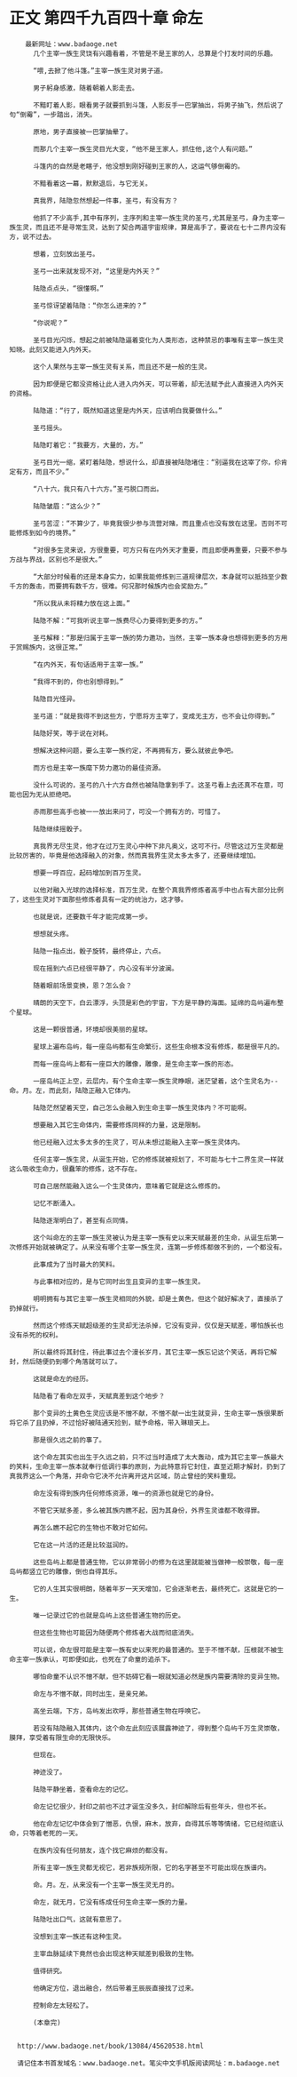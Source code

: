 # 正文 第四千九百四十章 命左
        最新网址：www.badaoge.net
          几个主宰一族生灵饶有兴趣看着，不管是不是王家的人，总算是个打发时间的乐趣。
      
          “喂,去掀了他斗篷。”主宰一族生灵对男子道。
      
          男子躬身感激，随着朝着人影走去。
      
          不黯盯着人影，眼看男子就要抓到斗篷，人影反手一巴掌抽出，将男子抽飞，然后说了句“倒霉”，一步踏出，消失。
      
          原地，男子直接被一巴掌抽晕了。
      
          而那几个主宰一族生灵目光大变，“他不是王家人，抓住他,这个人有问题。”
      
          斗篷内的自然是老瞎子，他没想到刚好碰到王家的人，这运气够倒霉的。
      
          不黯看着这一幕，默默退后，与它无关。
      
          真我界，陆隐忽然想起一件事，圣弓，有没有方？
      
          他抓了不少高手,其中有序列，主序列和主宰一族生灵的圣弓,尤其是圣弓，身为主宰一族生灵，而且还不是寻常生灵，达到了契合两道宇宙规律，算是高手了，要说在七十二界内没有方，说不过去。
      
          想着，立刻放出圣弓。
      
          圣弓一出来就发现不对，“这里是内外天？”
      
          陆隐点点头，“很懂啊。”
      
          圣弓惊讶望着陆隐：“你怎么进来的？”
      
          “你说呢？”
      
          圣弓目光闪烁，想起之前被陆隐逼着变化为人类形态，这种禁忌的事唯有主宰一族生灵知晓。此刻又能进入内外天。
      
          这个人果然与主宰一族生灵有关系，而且还不是一般的生灵。
      
          因为即便是它都没资格让此人进入内外天，可以带着，却无法赋予此人直接进入内外天的资格。
      
          陆隐道：“行了，既然知道这里是内外天，应该明白我要做什么。”
      
          圣弓摇头。
      
          陆隐盯着它：“我要方，大量的，方。”
      
          圣弓目光一缩，紧盯着陆隐，想说什么，却直接被陆隐堵住：“别逼我在这宰了你，伱肯定有方，而且不少。”
      
          “八十六，我只有八十六方。”圣弓脱口而出。
      
          陆隐皱眉：“这么少？”
      
          圣弓苦涩：“不算少了，毕竟我很少参与流营对赌，而且重点也没有放在这里。否则不可能修炼到如今的境界。”
      
          “对很多生灵来说，方很重要，可方只有在内外天才重要，而且即便再重要，只要不参与方战与界战，区别也不是很大。”
      
          “大部分时候看的还是本身实力，如果我能修炼到三道规律层次，本身就可以抵挡至少数千方的轰击，而要拥有数千方，很难。何况那时候族内也会奖励方。”
      
          “所以我从未将精力放在这上面。”
      
          陆隐不解：“可我听说主宰一族费尽心力要得到更多的方。”
      
          圣弓解释：“那是归属于主宰一族的势力邀功，当然，主宰一族本身也想得到更多的方用于赏赐族内，这很正常。”
      
          “在内外天，有句话适用于主宰一族。”
      
          “我得不到的，你也别想得到。”
      
          陆隐目光怪异。
      
          圣弓道：“就是我得不到这些方，宁愿将方主宰了，变成无主方，也不会让你得到。”
      
          陆隐好笑，等于说在对耗。
      
          想解决这种问题，要么主宰一族约定，不再拥有方，要么就彼此争吧。
      
          而方也是主宰一族麾下势力邀功的最佳资源。
      
          没什么可说的，圣弓的八十六方自然也被陆隐拿到手了。这圣弓看上去还真不在意，可能也因为无从拒绝吧。
      
          赤雨那些高手也被一一放出来问了，可没一个拥有方的，可惜了。
      
          陆隐继续摇骰子。
      
          真我界无尽生灵，他才在过万生灵心中种下非凡奥义，这可不行。尽管这过万生灵都是比较厉害的，毕竟是他选择融入的对象，然而真我界生灵太多太多了，还要继续增加。
      
          想要一呼百应，起码增加到百万生灵。
      
          以他对融入光球的选择标准，百万生灵，在整个真我界修炼者高手中也占有大部分比例了，这些生灵对下面那些修炼者具有一定的统治力，这才够。
      
          也就是说，还要数千年才能完成第一步。
      
          想想就头疼。
      
          陆隐一指点出，骰子旋转，最终停止，六点。
      
          现在摇到六点已经很平静了，内心没有半分波澜。
      
          随着眼前场景变换，恩？怎么会？
      
          晴朗的天空下，白云漂浮，头顶是彩色的宇宙，下方是平静的海面。延绵的岛屿遍布整个星球。
      
          这是一颗很普通，环境却很美丽的星球。
      
          星球上遍布岛屿，每一座岛屿都有生命繁衍，这些生命根本没有修炼，都是很平凡的。
      
          而每一座岛屿上都有一座巨大的雕像，雕像，是生命主宰一族的形态。
      
          一座岛屿正上空，云层内，有个生命主宰一族生灵睁眼，迷茫望着，这个生灵名为--命。月。左，而此刻，陆隐正融入它体内。
      
          陆隐茫然望着天空，自己怎么会融入到生命主宰一族生灵体内？不可能啊。
      
          想要融入其它生命体内，需要修炼同样的力量，这是限制。
      
          他已经融入过太多太多的生灵了，可从未想过能融入主宰一族生灵体内。
      
          任何主宰一族生灵，从诞生开始，它的修炼就被规划了，不可能与七十二界生灵一样就这么吸收生命力，很蠢笨的修炼，这不存在。
      
          可自己居然能融入这么一个生灵体内，意味着它就是这么修炼的。
      
          记忆不断涌入。
      
          陆隐逐渐明白了，甚至有点同情。
      
          这个叫命左的主宰一族生灵被认为是主宰一族有史以来天赋最差的生命，从诞生后第一次修炼开始就被确定了。从来没有哪个主宰一族生灵，连第一步修炼都做不到的，一个都没有。
      
          此事成为了当时最大的笑料。
      
          与此事相对应的，是与它同时出生且变异的主宰一族生灵。
      
          明明拥有与其它主宰一族生灵相同的外貌，却是土黄色，但这个就好解决了，直接杀了扔掉就行。
      
          然而这个修炼天赋超级差的生灵却无法杀掉，它没有变异，仅仅是天赋差，哪怕族长也没有杀死的权利。
      
          所以最终将其封住，待此事过去个漫长岁月，其它主宰一族忘记这个笑话，再将它解封，然后随便扔到哪个角落就可以了。
      
          这就是命左的经历。
      
          陆隐看了看命左双手，天赋真差到这个地步？
      
          那个变异的土黄色生灵应该是不憎不献，不憎不献一出生就变异，生命主宰一族很果断将它杀了且扔掉，不过恰好被陆通天捡到，赋予命格，带入琳琅天上。
      
          那是很久远之前的事了。
      
          这个命左其实也出生于久远之前，只不过当时造成了太大轰动，成为其它主宰一族最大的笑料，生命主宰一族本就奉行低调行事的原则，为此特意将它封住，直至近期才解封，扔到了真我界这么一个角落，并命令它决不允许离开这片区域，防止曾经的笑料重现。
      
          命左没有得到族内任何修炼资源，唯一的资源也就是它的身份。
      
          不管它天赋多差，多么被其族内瞧不起，因为其身份，外界生灵谁都不敢得罪。
      
          再怎么瞧不起它的生物也不敢对它如何。
      
          它在这一片活的还是比较滋润的。
      
          这些岛屿上都是普通生物，它以非常弱小的修为在这里就能被当做神一般崇敬，每一座岛屿都竖立它的雕像，倒也自得其乐。
      
          它的人生其实很明朗，随着年岁一天天增加，它会逐渐老去，最终死亡。这就是它的一生。
      
          唯一记录过它的也就是岛屿上这些普通生物的历史。
      
          但这些生物也可能因为随便两个修炼者大战而彻底消失。
      
          可以说，命左很可能是主宰一族有史以来死的最普通的。至于不憎不献，压根就不被生命主宰一族承认，可即便如此，也死在了命童的追杀下。
      
          哪怕命童不认识不憎不献，但不妨碍它看一眼就知道必然是族内需要清除的变异生物。
      
          命左与不憎不献，同时出生，是亲兄弟。
      
          高坐云端，下方，岛屿发出欢呼，那些普通生物在呼唤它。
      
          若没有陆隐融入其体内，这个命左此刻应该展露神迹了，得到整个岛屿千万生灵崇敬，膜拜，享受着有限生命的无限快乐。
      
          但现在。
      
          神迹没了。
      
          陆隐平静坐着，查看命左的记忆。
      
          命左记忆很少，封印之前也不过才诞生没多久，封印解除后有些年头，但也不长。
      
          他在命左记忆中体会到了憎恶，仇恨，麻木，放弃，自得其乐等等情绪，它已经彻底认命，只等着老死的一天。
      
          在族内没有任何朋友，连个找它麻烦的都没有。
      
          所有主宰一族生灵都无视它，若非族规所限，它的名字甚至不可能出现在族谱内。
      
          命。月。左，从来没有一个主宰一族生灵无月的。
      
          命左，就无月，它没有练成任何生命主宰一族的力量。
      
          陆隐吐出口气，这就有意思了。
      
          没想到主宰一族还有这种生灵。
      
          主宰血脉延续下竟然也会出现这种天赋差到极致的生物。
      
          值得研究。
      
          他确定方位，退出融合，然后带着王辰辰直接找了过来。
      
          控制命左太轻松了。
      
          (本章完)
      
      
      http://www.badaoge.net/book/13084/45620538.html
      
      请记住本书首发域名：www.badaoge.net。笔尖中文手机版阅读网址：m.badaoge.net